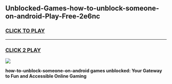 
## Unblocked-Games-how-to-unblock-someone-on-android-Play-Free-2e6nc
<h3>
<a href="https://premium76.site?title=how-to-unblock-someone-on-android&ref=21A">CLICK TO PLAY</a></h3>
<hr>

<h3>
<a href="https://premium76.site?title=how-to-unblock-someone-on-android&ref=21A">CLICK 2 PLAY</a>
  
</h3>

<a href="https://premium76.site?title=how-to-unblock-someone-on-android&ref=21A"><img src="https://clearcache.store/games.png"></a>


**how-to-unblock-someone-on-android games unblocked: Your Gateway to Fun and Accessible Online Gaming**
